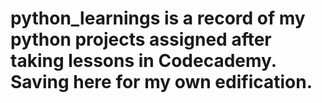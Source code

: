 # python_learnings is a record of my python projects assigned after taking lessons in Codecademy. Saving here for my own edification.
